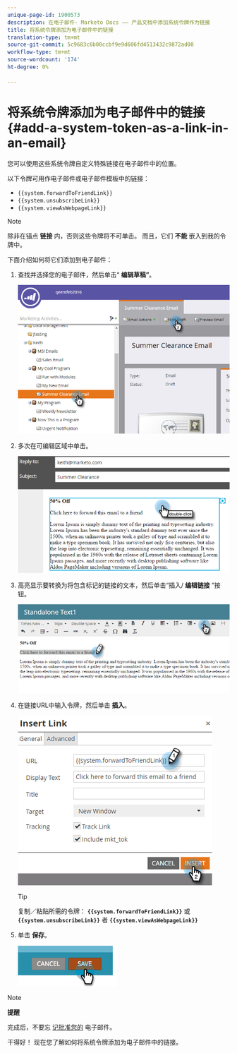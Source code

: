 ```yaml
---
unique-page-id: 1900573
description: 在电子邮件- Marketo Docs —— 产品文档中添加系统令牌作为链接
title: 将系统令牌添加为电子邮件中的链接
translation-type: tm+mt
source-git-commit: 5c9683c6b00ccbf9e9d606fd4513432c9872ad00
workflow-type: tm+mt
source-wordcount: '174'
ht-degree: 0%

---
```



# 将系统令牌添加为电子邮件中的链接 {#add-a-system-token-as-a-link-in-an-email}

您可以使用这些系统令牌自定义特殊链接在电子邮件中的位置。

以下令牌可用作电子邮件或电子邮件模板中的链接：

* `{{system.forwardToFriendLink}}`
* `{{system.unsubscribeLink}}`
* `{{system.viewAsWebpageLink}}`

>[!NOTE]
>
>除非在锚点 **链接** 内，否则这些令牌将不可单击。 而且，它们 **不能** 嵌入到我的令牌中。

下面介绍如何将它们添加到电子邮件：

1. 查找并选择您的电子邮件，然后单击“ **编辑草稿”**。

   ![](assets/one-1.png)

1. 多次在可编辑区域中单击。

   ![](assets/two-1.png)

1. 高亮显示要转换为将包含标记的链接的文本，然后单击“插入/ **编辑链接** ”按钮。

   ![](assets/three-1.png)

1. 在链接URL中输入令牌，然后单击 **插入**。

   ![](assets/four-1.png)

   >[!TIP]
   >
   >复制／粘贴所需的令牌： **`{{system.forwardToFriendLink}}`** 或 **`{{system.unsubscribeLink}}`** 者 **`{{system.viewAsWebpageLink}}`**

1. 单击 **保存**。

   ![](assets/image2014-9-17-22-3a12-3a17.png)

>[!NOTE]
>
>**提醒**
>
>完成后，不要忘 [记批准您的](../../../../product-docs/email-marketing/general/creating-an-email/approve-an-email.md) 电子邮件。

干得好！ 现在您了解如何将系统令牌添加为电子邮件中的链接。